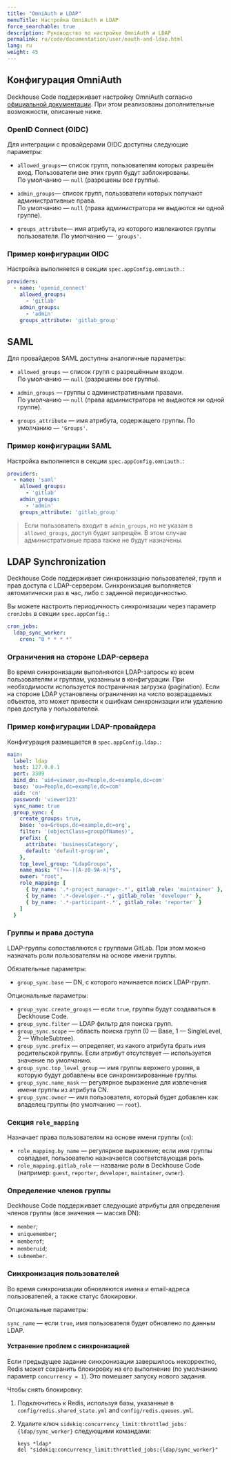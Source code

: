 ```yaml
---
title: "OmniAuth и LDAP"
menuTitle: Настройка OmniAuth и LDAP
force_searchable: true
description: Руководство по настройке OmniAuth и LDAP
permalink: ru/code/documentation/user/oauth-and-ldap.html
lang: ru
weight: 45
---
```



## Конфигурация OmniAuth

Deckhouse Code поддерживает настройку OmniAuth согласно [официальной документации](https://docs.gitlab.com/integration/omniauth/). При этом реализованы дополнительные возможности, описанные ниже.

### OpenID Connect (OIDC)

Для интеграции с провайдерами OIDC доступны следующие параметры:

- `allowed_groups`— список групп, пользователям которых разрешён вход. Пользователи вне этих групп будут заблокированы.  
  По умолчанию — `null` (разрешены все группы).

- `admin_groups`— список групп, пользователи которых получают административные права.  
  По умолчанию — `null` (права администратора не выдаются ни одной группе).

- `groups_attribute`— имя атрибута, из которого извлекаются группы пользователя. 
  По умолчанию — `'groups'`.

### Пример конфигурации OIDC

Настройка выполняется в секции `spec.appConfig.omniauth.`:

```yaml
providers:
  - name: 'openid_connect'
    allowed_groups:
      - 'gitlab'
    admin_groups:
      - 'admin'
    groups_attribute: 'gitlab_group'
```

## SAML

Для провайдеров SAML доступны аналогичные параметры:

- `allowed_groups` — список групп с разрешённым входом.  
  По умолчанию — `null` (разрешены все группы).

- `admin_groups` — группы с административными правами.  
  По умолчанию — `null` (права администратора не выдаются ни одной группе).

- `groups_attribute` — имя атрибута, содержащего группы.
  По умолчанию — `'Groups'`.

### Пример конфигурации SAML

Настройка выполняется в секции `spec.appConfig.omniauth.`:

```yaml
providers:
  - name: 'saml'
    allowed_groups:
      - 'gitlab'
    admin_groups:
      - 'admin'
    groups_attribute: 'gitlab_group'
```

> Если пользователь входит в `admin_groups`, но не указан в `allowed_groups`, доступ будет запрещён. В этом случае административные права также не будут назначены.

## LDAP Synchronization

Deckhouse Code поддерживает синхронизацию пользователей, групп и прав доступа с LDAP-сервером. Синхронизация выполняется автоматически раз в час, либо с заданной периодичностью.

Вы можете настроить периодичность синхронизации через параметр `cronJobs` в секции `spec.appConfig.`:

```yaml
cron_jobs:
  ldap_sync_worker:
    cron: "0 * * * *"
```

### Ограничения на стороне LDAP-сервера

Во время синхронизации выполняются LDAP-запросы ко всем пользователям и группам, указанным в конфигурации. При необходимости используется постраничная загрузка (pagination).
Если на стороне LDAP установлены ограничения на число возвращаемых объектов, это может привести к ошибкам синхронизации или удалению прав доступа у пользователей.

### Пример конфигурации LDAP-провайдера

Конфигурация размещается в `spec.appConfig.ldap.`:

```yaml
main:
  label: ldap
  host: 127.0.0.1
  port: 3389
  bind_dn: 'uid=viewer,ou=People,dc=example,dc=com'
  base: 'ou=People,dc=example,dc=com'
  uid: 'cn'
  password: 'viewer123'
  sync_name: true
  group_sync: {
    create_groups: true,
    base: 'ou=Groups,dc=example,dc=org',
    filter: '(objectClass=groupOfNames)',
    prefix: {
      attribute: 'businessCategory',
      default: 'default-program',
    },
    top_level_group: "LdapGroups",
    name_mask: "(?<=-)[A-z0-9А-я]*$",
    owner: "root",
    role_mapping: [
      { by_name: '.*-project_manager-.*', gitlab_role: 'maintainer' },
      { by_name: '.*-developer-.*', gitlab_role: 'developer' },
      { by_name: '.*-participant-.*', gitlab_role: 'reporter' }
    ]
  }
```

### Группы и права доступа

LDAP-группы сопоставляются с группами GitLab. При этом можно назначать роли пользователям на основе имени группы.

Обязательные параметры:

- `group_sync.base` — DN, с которого начинается поиск LDAP-групп.

Опциональные параметры:

- `group_sync.create_groups` —  если `true`, группы будут создаваться в Deckhouse Code.
- `group_sync.filter` — LDAP фильтр для поиска групп.
- `group_sync.scope` — область поиска групп (0 — Base, 1 — SingleLevel, 2 — WholeSubtree).
- `group_sync.prefix` — определяет, из какого атрибута брать имя родительской группы. Если атрибут отсутствует — используется значение по умолчанию.
- `group_sync.top_level_group` — имя группы верхнего уровня, в которую будут добавлены все синхронизированные группы.
- `group_sync.name_mask` —  регулярное выражение для извлечения имени группы из атрибута CN.
- `group_sync.owner` — имя пользователя, который будет добавлен как владелец группы (по умолчанию — `root`).

### Секция `role_mapping`

Назначает права пользователям на основе имени группы (`cn`):

- `role_mapping.by_name` — регулярное выражение; если имя группы совпадает, пользователю назначается соответствующая роль.
- `role_mapping.gitlab_role` — название роли в Deckhouse Code (например: `guest`, `reporter`, `developer`, `maintainer`, `owner`).

### Определение членов группы

Deckhouse Code поддерживает следующие атрибуты для определения членов группы (все значения — массив DN):

- `member`;
- `uniquemember`;
- `memberof`;
- `memberuid`;
- `submember`.

### Синхронизация пользователей

Во время синхронизации обновляются имена и email-адреса пользователей, а также статус блокировки.

Опциональные параметры:

`sync_name` — если `true`, имя пользователя будет обновлено по данным LDAP.

#### Устранение проблем с синхронизацией

Если предыдущее задание синхронизации завершилось некорректно, Redis может сохранить блокировку на его выполнение (по умолчанию параметр `concurrency = 1`). Это помешает запуску нового задания.

Чтобы снять блокировку:

1. Подключитесь к Redis, используя базы, указанные в `config/redis.shared_state.yml` and `config/redis.queues.yml`.
1. Удалите ключ `sidekiq:concurrency_limit:throttled_jobs:{ldap/sync_worker}` следующими командами:

   ```console
   keys *ldap*
   del "sidekiq:concurrency_limit:throttled_jobs:{ldap/sync_worker}"
   ```
